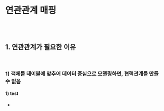# 연관관계 매핑


<br><br>


## 1. 연관관계가 필요한 이유

<br>

### 1) 객체를 테이블에 맞추어 데이터 중심으로 모델링하면, 협력관계를 만들 수 없음

#### 1) test
* 